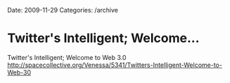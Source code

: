 Date: 2009-11-29
Categories: /archive

# Twitter's Intelligent; Welcome...

Twitter's Intelligent; Welcome to Web 3.0 <a href="http://spacecollective.org/Venessa/5341/Twitters-Intelligent-Welcome-to-Web-30" rel="nofollow">http://spacecollective.org/Venessa/5341/Twitters-Intelligent-Welcome-to-Web-30</a>
